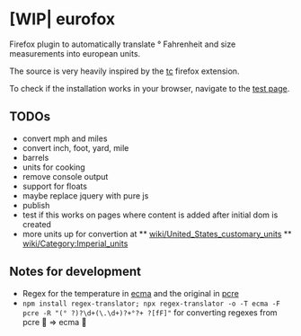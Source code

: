# [WIP| eurofox

Firefox plugin to automatically translate ° Fahrenheit and size measurements into european units.

The source is very heavily inspired by the [tc](https://github.com/spb/tc) firefox extension.

To check if the installation works in your browser, navigate to the [test page](testpage/test.html).

## TODOs

* convert mph and miles
* convert inch, foot, yard, mile
* barrels
* units for cooking
* remove console output
* support for floats
* maybe replace jquery with pure js
* publish
* test if this works on pages where content is added after initial dom is created
* more units up for convertion at
** [wiki/United_States_customary_units](https://simple.wikipedia.org/wiki/United_States_customary_units)
** [wiki/Category:Imperial_units](https://en.wikipedia.org/wiki/Category:Imperial_units)

## Notes for development

* Regex for the temperature in [ecma](https://regex101.com/r/Wrpp4x/1) and the original in [pcre](https://regex101.com/r/Ak5Joj/1)
* `npm install regex-translator; npx regex-translator -o -T ecma -F pcre -R "(° ?)?\d+(\.\d+)?+°?+ ?[fF]"` for converting regexes from pcre 🧠 => ecma 💪
